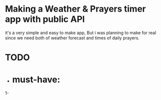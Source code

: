 # Making a Weather & Prayers timer app with public API

it's a very simple and easy to make app, But i was planning to make for real since we need both of weather forecast and times of daily prayers.

# TODO

- # must-have:
1- 
